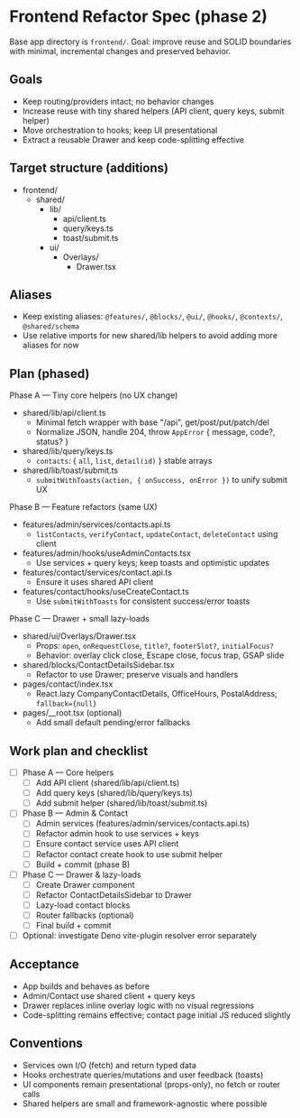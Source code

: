 # Frontend Refactor Spec (phase 2)

Base app directory is `frontend/`. Goal: improve reuse and SOLID boundaries with minimal, incremental changes and preserved behavior.

## Goals

- Keep routing/providers intact; no behavior changes
- Increase reuse with tiny shared helpers (API client, query keys, submit helper)
- Move orchestration to hooks; keep UI presentational
- Extract a reusable Drawer and keep code-splitting effective

## Target structure (additions)

- frontend/
  - shared/
    - lib/
      - api/client.ts
      - query/keys.ts
      - toast/submit.ts
    - ui/
      - Overlays/
        - Drawer.tsx

## Aliases

- Keep existing aliases: `@features/`, `@blocks/`, `@ui/`, `@hooks/`, `@contexts/`, `@shared/schema`
- Use relative imports for new shared/lib helpers to avoid adding more aliases for now

## Plan (phased)

Phase A — Tiny core helpers (no UX change)

- shared/lib/api/client.ts
  - Minimal fetch wrapper with base "/api", get/post/put/patch/del
  - Normalize JSON, handle 204, throw `AppError` { message, code?, status? }
- shared/lib/query/keys.ts
  - `contacts`: { `all`, `list`, `detail(id)` } stable arrays
- shared/lib/toast/submit.ts
  - `submitWithToasts(action, { onSuccess, onError })` to unify submit UX

Phase B — Feature refactors (same UX)

- features/admin/services/contacts.api.ts
  - `listContacts`, `verifyContact`, `updateContact`, `deleteContact` using client
- features/admin/hooks/useAdminContacts.tsx
  - Use services + query keys; keep toasts and optimistic updates
- features/contact/services/contact.api.ts
  - Ensure it uses shared API client
- features/contact/hooks/useCreateContact.ts
  - Use `submitWithToasts` for consistent success/error toasts

Phase C — Drawer + small lazy-loads

- shared/ui/Overlays/Drawer.tsx
  - Props: `open`, `onRequestClose`, `title?`, `footerSlot?`, `initialFocus?`
  - Behavior: overlay click close, Escape close, focus trap, GSAP slide
- shared/blocks/ContactDetailsSidebar.tsx
  - Refactor to use Drawer; preserve visuals and handlers
- pages/contact/index.tsx
  - React.lazy CompanyContactDetails, OfficeHours, PostalAddress; `fallback={null}`
- pages/\_\_root.tsx (optional)
  - Add small default pending/error fallbacks

## Work plan and checklist

- [ ] Phase A — Core helpers
  - [ ] Add API client (shared/lib/api/client.ts)
  - [ ] Add query keys (shared/lib/query/keys.ts)
  - [ ] Add submit helper (shared/lib/toast/submit.ts)
- [ ] Phase B — Admin & Contact
  - [ ] Admin services (features/admin/services/contacts.api.ts)
  - [ ] Refactor admin hook to use services + keys
  - [ ] Ensure contact service uses API client
  - [ ] Refactor contact create hook to use submit helper
  - [ ] Build + commit (phase B)
- [ ] Phase C — Drawer & lazy-loads
  - [ ] Create Drawer component
  - [ ] Refactor ContactDetailsSidebar to Drawer
  - [ ] Lazy-load contact blocks
  - [ ] Router fallbacks (optional)
  - [ ] Final build + commit
- [ ] Optional: investigate Deno vite-plugin resolver error separately

## Acceptance

- App builds and behaves as before
- Admin/Contact use shared client + query keys
- Drawer replaces inline overlay logic with no visual regressions
- Code-splitting remains effective; contact page initial JS reduced slightly

## Conventions

- Services own I/O (fetch) and return typed data
- Hooks orchestrate queries/mutations and user feedback (toasts)
- UI components remain presentational (props-only), no fetch or router calls
- Shared helpers are small and framework-agnostic where possible
